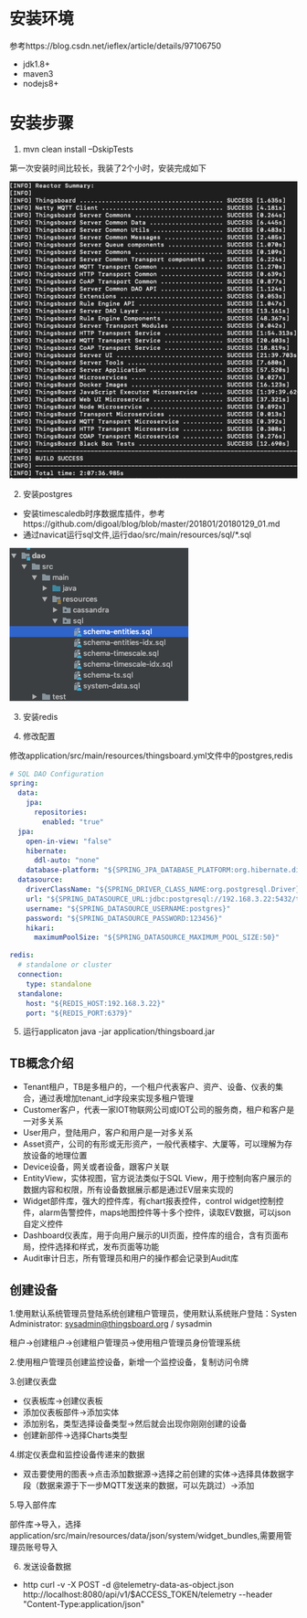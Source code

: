 # 安装环境
参考https://blog.csdn.net/ieflex/article/details/97106750

- jdk1.8+
- maven3
- nodejs8+

# 安装步骤
1. mvn clean install –DskipTests

第一次安装时间比较长，我装了2个小时，安装完成如下

![安装成功](./img/install-thingsboard-success.jpg)

2. 安装postgres
- 安装timescaledb时序数据库插件，参考https://github.com/digoal/blog/blob/master/201801/20180129_01.md
- 通过navicat运行sql文件,运行dao/src/main/resources/sql/*.sql

![install sql](./img/import_sql.jpg)

3. 安装redis

4. 修改配置

修改application/src/main/resources/thingsboard.yml文件中的postgres,redis

```yml
# SQL DAO Configuration
spring:
  data:
    jpa:
      repositories:
        enabled: "true"
  jpa:
    open-in-view: "false"
    hibernate:
      ddl-auto: "none"
    database-platform: "${SPRING_JPA_DATABASE_PLATFORM:org.hibernate.dialect.PostgreSQLDialect}"
  datasource:
    driverClassName: "${SPRING_DRIVER_CLASS_NAME:org.postgresql.Driver}"
    url: "${SPRING_DATASOURCE_URL:jdbc:postgresql://192.168.3.22:5432/thingsboard}"
    username: "${SPRING_DATASOURCE_USERNAME:postgres}"
    password: "${SPRING_DATASOURCE_PASSWORD:123456}"
    hikari:
      maximumPoolSize: "${SPRING_DATASOURCE_MAXIMUM_POOL_SIZE:50}"
```

```yml
redis:
  # standalone or cluster
  connection:
    type: standalone
  standalone:
    host: "${REDIS_HOST:192.168.3.22}"
    port: "${REDIS_PORT:6379}"
```

5. 运行applicaton
java -jar application/thingsboard.jar

## TB概念介绍
- Tenant租户，TB是多租户的，一个租户代表客户、资产、设备、仪表的集合，通过表增加tenant_id字段来实现多租户管理
- Customer客户，代表一家IOT物联网公司或IOT公司的服务商，租户和客户是一对多关系
- User用户，登陆用户，客户和用户是一对多关系
- Asset资产，公司的有形或无形资产，一般代表楼宇、大厦等，可以理解为存放设备的地理位置
- Device设备，网关或者设备，跟客户关联
- EntityView，实体视图，官方说法类似于SQL View，用于控制向客户展示的数据内容和权限，所有设备数据展示都是通过EV层来实现的
- Widget部件库，强大的控件库，有chart报表控件，control widget控制控件，alarm告警控件，maps地图控件等十多个控件，读取EV数据，可以json自定义控件
- Dashboard仪表库，用于向用户展示的UI页面，控件库的组合，含有页面布局，控件选择和样式，发布页面等功能
- Audit审计日志，所有管理员和用户的操作都会记录到Audit库


## 创建设备
1.使用默认系统管理员登陆系统创建租户管理员，使用默认系统账户登陆：Systen Administrator: sysadmin@thingsboard.org / sysadmin

租户->创建租户->创建租户管理员->使用租户管理员身份管理系统


2.使用租户管理员创建监控设备，新增一个监控设备，复制访问令牌

3.创建仪表盘
- 仪表板库->创建仪表板
- 添加仪表板部件->添加实体
- 添加别名，类型选择设备类型->然后就会出现你刚刚创建的设备
- 创建新部件->选择Charts类型

4.绑定仪表盘和监控设备传递来的数据
- 双击要使用的图表->点击添加数据源->选择之前创建的实体->选择具体数据字段（数据来源于下一步MQTT发送来的数据，可以先跳过）->添加

5.导入部件库

部件库->导入，选择application/src/main/resources/data/json/system/widget_bundles,需要用管理员账号导入 

6. 发送设备数据

- http curl -v -X POST -d @telemetry-data-as-object.json http://localhost:8080/api/v1/$ACCESS_TOKEN/telemetry --header "Content-Type:application/json"

